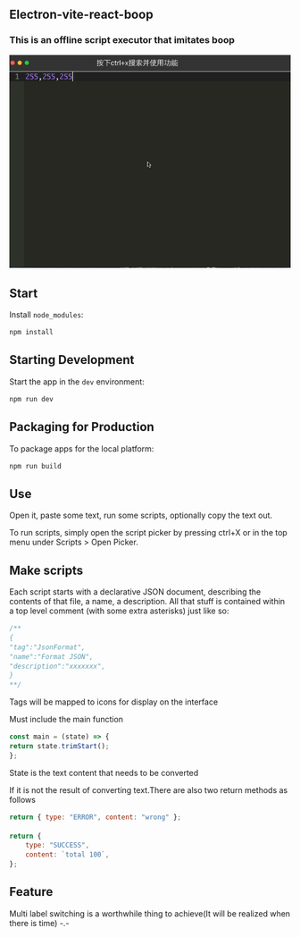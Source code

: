 Electron-vite-react-boop
---

### This is an offline script executor that imitates boop
![electron-boop](/public/electron-boop.gif)

## Start
Install `node_modules`:

```bash
npm install
```

## Starting Development

Start the app in the `dev` environment:

```bash
npm run dev
```

## Packaging for Production

To package apps for the local platform:

```bash
npm run build
```

Use
---
Open it, paste some text, run some scripts, optionally copy the text out.

To run scripts, simply open the script picker by pressing ctrl+X or in the top menu under Scripts > Open Picker.

Make scripts
---
Each script starts with a declarative JSON document, describing the contents of that file, a name, a description. All that stuff is contained within a top level comment (with some extra asterisks) just like so:

```js
/**
{
"tag":"JsonFormat",
"name":"Format JSON",
"description":"xxxxxxx",
}
**/
```
Tags will be mapped to icons for display on the interface

Must include the main function
```js
const main = (state) => {
return state.trimStart();
};
```

State is the text content that needs to be converted

If it is not the result of converting text.There are also two return methods as follows
```js
return { type: "ERROR", content: "wrong" };

return {
    type: "SUCCESS",
    content: `total 100`,
};
```

Feature
---
Multi label switching is a worthwhile thing to achieve(It will be realized when there is time) -.-